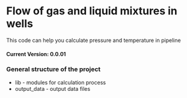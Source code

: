 # Flow of gas and liquid mixtures in wells #

This code can help you calculate pressure and temperature in pipeline

#### Current Version: 0.0.01

### General structure of the project

* lib - modules for calculation process
* output_data - output data files
